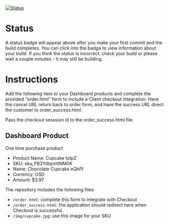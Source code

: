 [![Status](https://img.shields.io/badge/status-NO%20COMMIT-blue.svg)](https://github.com/raysaavedra-work/bakery_scaffold_cpA2vvz8L2nAqDcb)

# Status

A status badge will appear above after you make your first commit and the build completes. You can click into the badge to view information about your build. If you think the status is incorrect, check your build or please wait a couple minutes - it may still be building.

# Instructions

Add the following item to your Dashboard products and complete the provided "order.html" form to include a Client checkout integration. Have the cancel URL return back to order form, and have the success URL direct the customer to order_success.html.

Pass the checkout sesssion id to the order_success.html file.

## Dashboard Product
One time purchase product
* Product Name: Cupcake toIpZ
* SKU: sku_FB3YdlqnHtNM0K
* Name: Chocolate Cupcake eQhPI
* Currency: USD
* Amount: $3.97

The repository includes the following files:
* `/order.html`: complete this form to integrate with Checkout
* `/order_success.html`: the application should redirect here when Checkout is successful
* `/img/cupcake.jpg`: use this image for your SKU

